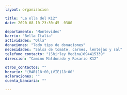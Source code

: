 ```yaml
---
layout: organizacion

title: "La olla del K12"
date: 2020-08-10 23:30:45 -0300

departamento: "Montevideo"
barrio: "Bella Italia"
actividades: "Olla"
donaciones: "Todo tipo de donaciones"
necesidades: "Salsa de tomate, carnes, lentejas y sal"
telefono_contacto: "(Shirley Medina)094415339"
direccion: "Camino Maldonado y Rosario K12"

otros_contactos: ""
horario: "(MAR)18:00,(VIE)18:00"
aclaraciones: ""
cuenta_bancaria: ""

---
```

